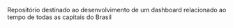 Repositório destinado ao desenvolvimento de um dashboard relacionado ao tempo de todas as capitais do Brasil